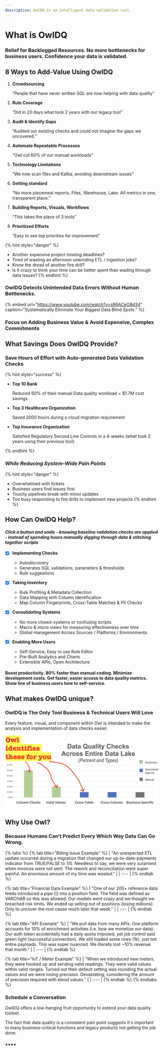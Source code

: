 ```yaml
---
description: OwlDQ is an intelligent data validation tool.
---
```


# What is OwlDQ

### Relief for Backlogged Resources. No more bottlenecks for business users. Confidence your data is validated.

## 8 Ways to Add-Value Using OwlDQ

1. **Crowdsourcing**

   “People that have never written SQL are now helping with data quality” 

2. **Rule Coverage**

   “Did in 20 days what took 2 years with our legacy tool” 

3. **Audit & Identify Gaps** 

   “Audited our existing checks and could not imagine the gaps we uncovered.” 

4. **Automate Repeatable Processes**

   “Owl cut 60% of our manual workloads” 

5. **Technology Limitations** 

   “We now scan files and Kafka, avoiding downstream issues” 

6. **Getting standard**  

   “No more piecemeal reports. Files, Warehouse, Lake. All metrics in one, transparent place.” 

7. **Building Reports, Visuals, Workflows** 

   “This takes the place of 3 tools” 

8. **Prioritized Efforts** 

   “Easy to see top priorities for improvement” 

{% hint style="danger" %}
* Another expensive project missing deadlines?
* Tired of wasting an afternoon unwinding ETL / ingestion jobs?
* Know the dread of another fire drill?
* Is it crazy to think your time can be better spent than wading through data issues?
{% endhint %}

### OwlDQ Detects Unintended Data Errors Without Human Bottlenecks.

{% embed url="https://www.youtube.com/watch?v=sR6ACeO8d34" caption="Systematically Eliminate Your Biggest Data Blind Spots." %}

### **Focus on Adding Business Value & Avoid Expensive, Complex Commitments**

## What Savings Does OwlDQ Provide? 

### **Save Hours of Effort with Auto-generated Data Validation Checks**

{% hint style="success" %}
* **Top 10 Bank** 

  Reduced 60% of their manual Data quality workload + $1.7M cost savings 

* **Top 3 Healthcare Organization** 

  Saved 2000 hours during a cloud migration requirement

* **Top Insurance Organization** 

  Satisfied Regulatory Second Line Controls in a 4-weeks \(what took 2 years using their previous tool\)

 
{% endhint %}

### _**While Reducing System-Wide Pain Points**_

{% hint style="danger" %}
* Overwhelmed with tickets 
* Business users find issues first
* Touchy pipelines break with minor updates
* Too busy responding to fire drills to implement new projects
{% endhint %}

## How Can OwlDQ Help?

#### _Click a button and smile - knowing baseline validation checks are applied - instead of spending hours manually digging through data & stitching together scripts_

* [x] **Implementing Checks**

  * Autodiscovery
  * Generates SQL validations, parameters & thresholds
  * Rule suggestions 

* [x] **Taking Inventory** 

  * Bulk Profiling & Metadata Collection 
  * Data Mapping with Column Identification 
  * Map Column Fingerprints, Cross-Table Matches & PII Checks

* [x] **Consolidating Systems**

  * No more closed-systems or confusing scripts
  * Macro & micro views for measuring effectiveness over time
  * Global management Across Sources / Platforms / Environments 

* [x] **Enabling More Users**
  * Self-Service, Easy to use Rule Editor 
  * Pre-Built Analytics and Charts 
  * Extensible APIs, Open Architecture

#### **Boost productivity. 80% faster than manual coding. Minimize development costs. Get faster, easier access to data quality metrics. Show line of business users how to self-service.**

## What **makes OwlDQ unique**?

### **OwlDQ is The Only Tool Business & Technical Users Will Love** 

Every feature, visual, and component within Owl is intended to make the analysis and implementation of data checks easier.

![](.gitbook/assets/screenshot-2020-07-19-at-7.31.37-pm.png)

## Why Use Owl?

### Because Humans Can’t Predict Every Which Way Data Can Go Wrong.

{% tabs %}
{% tab title="Billing Issue Example" %}
| "An unexpected ETL update occurred during a migration that changed our up-to-date-payments indicator from TRUE/FALSE to 1/0. Needless to say, we were very surprised when invoices were not sent. The rework and reconciliation were super painful. An enormous amount of my time was wasted." |
| :--- |
{% endtab %}

{% tab title="Financial Data Example" %}
| "One of our 200+ reference data feeds introduced a pipe \(\|\) into a position field. The field was defined as VARCHAR so this was allowed. Our models went crazy and we thought we breached risk limits. We ended up selling out of positions \(losing millions\). Only to uncover the root cause much later that week." |
| :--- |
{% endtab %}

{% tab title="API Example" %}
| "We pull data from many APIs. One platform accounts for 10% of enrichment activities \(i.e. how we monetize our data\). Our auth token accidentally had a daily quota imposed, yet job control said green light \(successful connection\). We still loaded some rows \(1k\), just not entire payloads. This was super nuanced. We literally lost ~10% revenue that month." |
| :--- |
{% endtab %}

{% tab title="IoT / Meter Example" %}
| "When we introduced new meters, they were hooked up and sending valid readings. They were valid values within valid ranges. Turned out their default setting was rounding the actual values and we were losing precision. Devastating, considering the amount of precision required with blood values." |
| :--- |
{% endtab %}
{% endtabs %}

### Schedule a Conversation

OwlDQ offers a low-hanging fruit opportunity to extend your data quality toolset.

The fact that data quality is a consistent pain point suggests it's important to many business-critical functions and legacy products not getting the job done.

### \*\*\*\*

